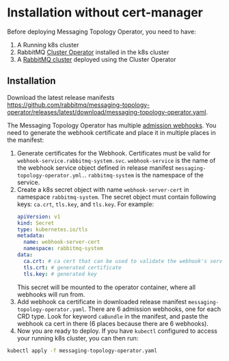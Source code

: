 # Installation without cert-manager

Before deploying Messaging Topology Operator, you need to have:

1. A Running k8s cluster
2. RabbitMQ [Cluster Operator](https://github.com/rabbitmq/cluster-operator) installed in the k8s cluster
3. A [RabbitMQ cluster](https://github.com/rabbitmq/cluster-operator/tree/main/docs/examples) deployed using the Cluster Operator

## Installation

Download the latest release manifests https://github.com/rabbitmq/messaging-topology-operator/releases/latest/download/messaging-topology-operator.yaml.

The Messaging Topology Operator has multiple [admission webhooks](https://kubernetes.io/docs/reference/access-authn-authz/extensible-admission-controllers/). You need to generate the webhook certificate and place it in multiple places in the manifest:

1. Generate certificates for the Webhook. Certificates must be valid for `webhook-service.rabbitmq-system.svc`. `webhook-service` is the name of the webhook service object defined in release manifest `messaging-topology-operator.yml.`. `rabbitmq-system` is the namespace of the service.
2. Create a k8s secret object with name `webhook-server-cert` in namespace `rabbitmq-system`. The secret object must contain following keys: `ca.crt`, `tls.key`, and `tls.key`. For example:
    ```yaml
    apiVersion: v1
    kind: Secret
    type: kubernetes.io/tls
    metadata:
      name: webhook-server-cert
      namespace: rabbitmq-system
    data:
      ca.crt: # ca cert that can be used to validate the webhook's server certificate
      tls.crt: # generated certificate
      tls.key: # generated key
    ```
    This secret will be mounted to the operator container, where all webhooks will run from.
1. Add webhook ca certificate in downloaded release manifest `messaging-topology-operator.yaml`. There are 6 admission webhooks, one for each CRD type.
Look for keyword `caBundle` in the manifest, and paste the webhook ca cert in there (6 places because there are 6 webhooks).
1. Now you are ready to deploy. If you have `kubectl` configured to access your running k8s cluster, you can then run:

```bash
kubectl apply -f messaging-topology-operator.yaml
```
